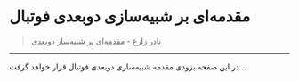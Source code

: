 # مقدمه‌ای بر شبیه‌سازی دوبعدی فوتبال


<div id="19343730715"><script type="text/JavaScript" src="https://www.aparat.com/embed/RwxX5?data[rnddiv]=19343730715&data[responsive]=yes"></script></div>

> نادر زارع - مقدمه‌ای بر شبیه‌ساز دوبعدی

------



در این صفحه بزودی مقدمه شبیه‌سازی دوبعدی فوتبال قرار خواهد گرفت...

